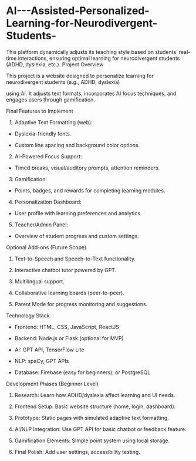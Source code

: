 # AI---Assisted-Personalized-Learning-for-Neurodivergent-Students-
This platform dynamically adjusts its teaching style based on students’ real-time interactions, ensuring optimal learning for neurodivergent students (ADHD, dyslexia, etc.).
Project Overview

This project is a website designed to personalize learning for neurodivergent students (e.g., ADHD, dyslexia)

using AI. It adjusts text formats, incorporates AI focus techniques, and engages users through gamification.

Final Features to Implement

1. Adaptive Text Formatting (web): 

 - Dyslexia-friendly fonts.

 - Custom line spacing and background color options.

2. AI-Powered Focus Support: 

 - Timed breaks, visual/auditory prompts, attention reminders.

3. Gamification: 

 - Points, badges, and rewards for completing learning modules.

4. Personalization Dashboard: 

 - User profile with learning preferences and analytics.

5. Teacher/Admin Panel: 

 - Overview of student progress and custom settings.

Optional Add-ons (Future Scope)

1. Text-to-Speech and Speech-to-Text functionality.

2. Interactive chatbot tutor powered by GPT.

3. Multilingual support.

4. Collaborative learning boards (peer-to-peer).

5. Parent Mode for progress monitoring and suggestions.

Technology Stack

- Frontend: HTML, CSS, JavaScript, ReactJS

- Backend: Node.js or Flask (optional for MVP)
  
- AI: GPT API, TensorFlow Lite

- NLP: spaCy, GPT APIs

- Database: Firebase (easy for beginners), or PostgreSQL

Development Phases (Beginner Level)

1. Research: Learn how ADHD/dyslexia affect learning and UI needs.

2. Frontend Setup: Basic website structure (home, login, dashboard).

3. Prototype: Static pages with simulated adaptive text formatting.

4. AI/NLP Integration: Use GPT API for basic chatbot or feedback feature.

5. Gamification Elements: Simple point system using local storage.

6. Final Polish: Add user settings, accessibility testing.
